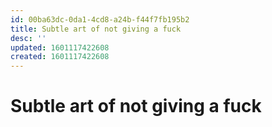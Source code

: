 ```yaml
---
id: 00ba63dc-0da1-4cd8-a24b-f44f7fb195b2
title: Subtle art of not giving a fuck
desc: ''
updated: 1601117422608
created: 1601117422608
---
```

# Subtle art of not giving a fuck

